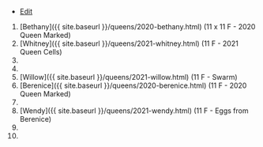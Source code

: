 * [Edit](https://github.com/joejcollins/rhapsody-angel/edit/master/_includes/apiary.md)

1. [Bethany]({{ site.baseurl }}/queens/2020-bethany.html) (11 x 11 F - 2020 Queen Marked)
1. [Whitney]({{ site.baseurl }}/queens/2021-whitney.html) (11 F - 2021 Queen Cells)
1.
1.
1. [Willow]({{ site.baseurl }}/queens/2021-willow.html) (11 F - Swarm)
1. [Berenice]({{ site.baseurl }}/queens/2020-berenice.html) (11 F - 2020 Queen Marked)
1.
1. [Wendy]({{ site.baseurl }}/queens/2021-wendy.html) (11 F - Eggs from Berenice)
1.
1.
